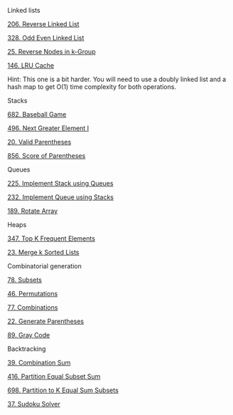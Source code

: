 Linked lists

[206. Reverse Linked List](https://leetcode.com/problems/reverse-linked-list)

[328. Odd Even Linked List](https://leetcode.com/problems/odd-even-linked-list)

[25. Reverse Nodes in k-Group](https://leetcode.com/problems/reverse-nodes-in-k-group)

[146. LRU Cache](https://leetcode.com/problems/lru-cache)

Hint: This one is a bit harder. You will need to use a doubly linked list and a hash map to get O(1) time complexity for both operations.

Stacks

[682. Baseball Game](https://leetcode.com/problems/baseball-game)

[496. Next Greater Element I](https://leetcode.com/problems/next-greater-element-i)

[20. Valid Parentheses](https://leetcode.com/problems/valid-parentheses)

[856. Score of Parentheses](https://leetcode.com/problems/score-of-parentheses)

Queues

[225. Implement Stack using Queues](https://leetcode.com/problems/implement-stack-using-queues/)

[232. Implement Queue using Stacks](https://leetcode.com/problems/implement-queue-using-stacks/)

[189. Rotate Array](https://leetcode.com/problems/rotate-array)

Heaps

[347. Top K Frequent Elements](https://leetcode.com/problems/top-k-frequent-elements)

[23. Merge k Sorted Lists](https://leetcode.com/problems/merge-k-sorted-lists)

Combinatorial generation

[78. Subsets](https://leetcode.com/problems/subsets)

[46. Permutations](https://leetcode.com/problems/permutations)

[77. Combinations](https://leetcode.com/problems/combinations)

[22. Generate Parentheses](https://leetcode.com/problems/generate-parentheses)

[89. Gray Code](https://leetcode.com/problems/gray-code)

Backtracking

[39. Combination Sum](https://leetcode.com/problems/combination-sum)

[416. Partition Equal Subset Sum](https://leetcode.com/problems/partition-equal-subset-sum)

[698. Partition to K Equal Sum Subsets](https://leetcode.com/problems/partition-to-k-equal-sum-subsets)

[37. Sudoku Solver](https://leetcode.com/problems/sudoku-solver)